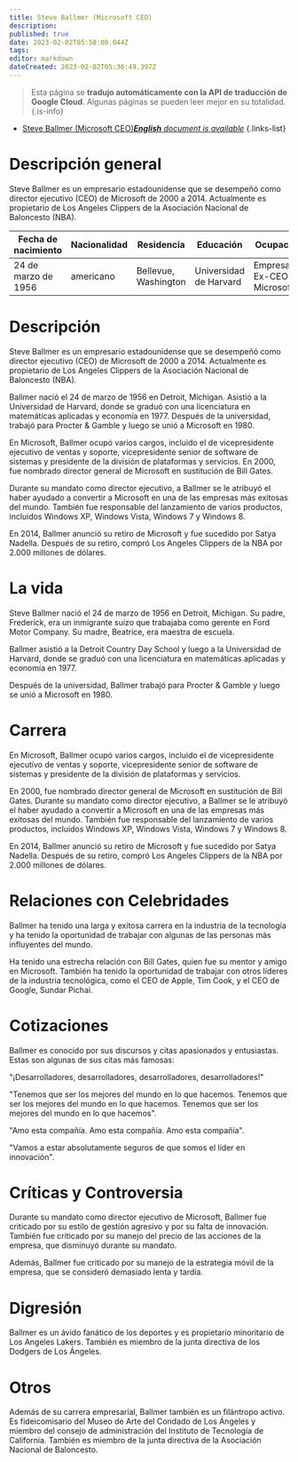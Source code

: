 ```yaml
---
title: Steve Ballmer (Microsoft CEO)
description: 
published: true
date: 2023-02-02T05:58:08.044Z
tags: 
editor: markdown
dateCreated: 2023-02-02T05:36:49.397Z
---
```


> Esta página se **tradujo automáticamente con la API de traducción de Google Cloud**.
Algunas páginas se pueden leer mejor en su totalidad.{.is-info}



- [Steve Ballmer (Microsoft CEO)***English** document is available*](/en/Knowledge-base/Dictionary/Person/steve-ballmer-microsoft-ceo)
{.links-list}

# Descripción general

Steve Ballmer es un empresario estadounidense que se desempeñó como director ejecutivo (CEO) de Microsoft de 2000 a 2014. Actualmente es propietario de Los Angeles Clippers de la Asociación Nacional de Baloncesto (NBA).

| Fecha de nacimiento | Nacionalidad | Residencia | Educación | Ocupación |
| ------------- | ------------- | ------------- | ------------- | ------------- |
| 24 de marzo de 1956 | americano | Bellevue, Washington | Universidad de Harvard | Empresario, Ex-CEO de Microsoft |

# Descripción

Steve Ballmer es un empresario estadounidense que se desempeñó como director ejecutivo (CEO) de Microsoft de 2000 a 2014. Actualmente es propietario de Los Angeles Clippers de la Asociación Nacional de Baloncesto (NBA).

Ballmer nació el 24 de marzo de 1956 en Detroit, Míchigan. Asistió a la Universidad de Harvard, donde se graduó con una licenciatura en matemáticas aplicadas y economía en 1977. Después de la universidad, trabajó para Procter & Gamble y luego se unió a Microsoft en 1980.

En Microsoft, Ballmer ocupó varios cargos, incluido el de vicepresidente ejecutivo de ventas y soporte, vicepresidente senior de software de sistemas y presidente de la división de plataformas y servicios. En 2000, fue nombrado director general de Microsoft en sustitución de Bill Gates.

Durante su mandato como director ejecutivo, a Ballmer se le atribuyó el haber ayudado a convertir a Microsoft en una de las empresas más exitosas del mundo. También fue responsable del lanzamiento de varios productos, incluidos Windows XP, Windows Vista, Windows 7 y Windows 8.

En 2014, Ballmer anunció su retiro de Microsoft y fue sucedido por Satya Nadella. Después de su retiro, compró Los Angeles Clippers de la NBA por 2.000 millones de dólares.

# La vida

Steve Ballmer nació el 24 de marzo de 1956 en Detroit, Michigan. Su padre, Frederick, era un inmigrante suizo que trabajaba como gerente en Ford Motor Company. Su madre, Beatrice, era maestra de escuela.

Ballmer asistió a la Detroit Country Day School y luego a la Universidad de Harvard, donde se graduó con una licenciatura en matemáticas aplicadas y economía en 1977.

Después de la universidad, Ballmer trabajó para Procter & Gamble y luego se unió a Microsoft en 1980.

# Carrera

En Microsoft, Ballmer ocupó varios cargos, incluido el de vicepresidente ejecutivo de ventas y soporte, vicepresidente senior de software de sistemas y presidente de la división de plataformas y servicios.

En 2000, fue nombrado director general de Microsoft en sustitución de Bill Gates. Durante su mandato como director ejecutivo, a Ballmer se le atribuyó el haber ayudado a convertir a Microsoft en una de las empresas más exitosas del mundo. También fue responsable del lanzamiento de varios productos, incluidos Windows XP, Windows Vista, Windows 7 y Windows 8.

En 2014, Ballmer anunció su retiro de Microsoft y fue sucedido por Satya Nadella. Después de su retiro, compró Los Angeles Clippers de la NBA por 2.000 millones de dólares.

# Relaciones con Celebridades

Ballmer ha tenido una larga y exitosa carrera en la industria de la tecnología y ha tenido la oportunidad de trabajar con algunas de las personas más influyentes del mundo.

Ha tenido una estrecha relación con Bill Gates, quien fue su mentor y amigo en Microsoft. También ha tenido la oportunidad de trabajar con otros líderes de la industria tecnológica, como el CEO de Apple, Tim Cook, y el CEO de Google, Sundar Pichai.

# Cotizaciones

Ballmer es conocido por sus discursos y citas apasionados y entusiastas. Estas son algunas de sus citas más famosas:

"¡Desarrolladores, desarrolladores, desarrolladores, desarrolladores!"

"Tenemos que ser los mejores del mundo en lo que hacemos. Tenemos que ser los mejores del mundo en lo que hacemos. Tenemos que ser los mejores del mundo en lo que hacemos".

"Amo esta compañía. Amo esta compañía. Amo esta compañía".

"Vamos a estar absolutamente seguros de que somos el líder en innovación".

# Críticas y Controversia

Durante su mandato como director ejecutivo de Microsoft, Ballmer fue criticado por su estilo de gestión agresivo y por su falta de innovación. También fue criticado por su manejo del precio de las acciones de la empresa, que disminuyó durante su mandato.

Además, Ballmer fue criticado por su manejo de la estrategia móvil de la empresa, que se consideró demasiado lenta y tardía.

# Digresión

Ballmer es un ávido fanático de los deportes y es propietario minoritario de Los Angeles Lakers. También es miembro de la junta directiva de los Dodgers de Los Ángeles.

# Otros

Además de su carrera empresarial, Ballmer también es un filántropo activo. Es fideicomisario del Museo de Arte del Condado de Los Ángeles y miembro del consejo de administración del Instituto de Tecnología de California. También es miembro de la junta directiva de la Asociación Nacional de Baloncesto.